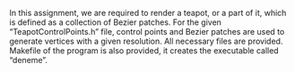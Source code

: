 In this assignment, we are required to render a teapot, or a part of it, which is defined as a collection of Bezier patches. 
For the given “TeapotControlPoints.h” file, control points and Bezier patches are used to generate vertices with a given resolution.
All necessary files are provided. 
Makefile of the program is also provided, it creates the executable called “deneme”.

